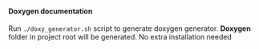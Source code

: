 #### Doxygen documentation
Run ```./doxy_generator.sh``` script to generate doxygen generator.
**Doxygen** folder in project root will be generated.
No extra installation needed